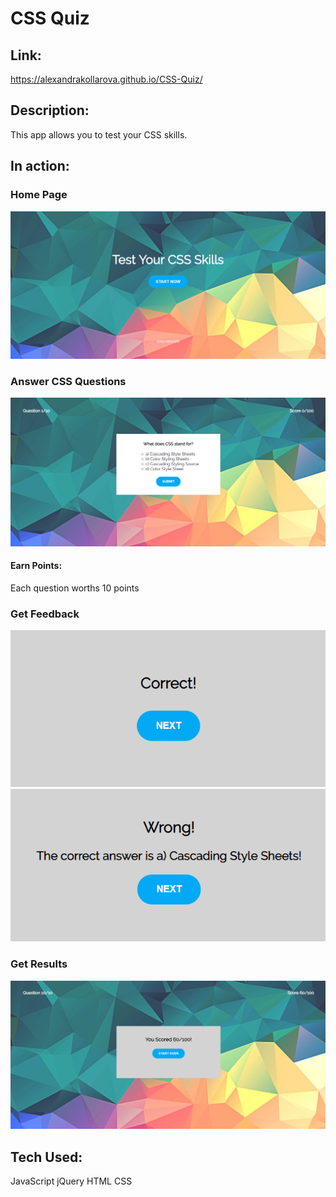 # CSS Quiz

## Link: 
https://alexandrakollarova.github.io/CSS-Quiz/

## Description:
This app allows you to test your CSS skills.

## In action:

### Home Page
![alt text](images/visual1.png)

### Answer CSS Questions
![alt text](images/visual2.png)

#### Earn Points: 
Each question worths 10 points

### Get Feedback
![alt text](images/visual3.png)
![alt text](images/visual4.png)

### Get Results
![alt text](images/visual5.png)

## Tech Used:
JavaScript
jQuery
HTML
CSS


